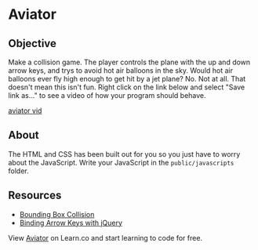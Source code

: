 # Aviator

## Objective

Make a collision game. The player controls the plane with the up and down arrow keys, and trys to avoid hot air balloons in the sky. Would hot air balloons ever fly high enough to get hit by a jet plane? No. Not at all. That doesn't mean this isn't fun. Right click on the link below and select "Save link as..." to see a video of how your program should behave.

[aviator vid](https://s3-us-west-2.amazonaws.com/web-dev-readme-photos/js/avaiator.mp4)

## About

The HTML and CSS has been built out for you so you just have to worry about the JavaScript. Write your JavaScript in the `public/javascripts` folder.

## Resources

* [Bounding Box Collision](http://stackoverflow.com/a/5541252/2890716)
* [Binding Arrow Keys with jQuery](http://stackoverflow.com/q/1402698/2890716)
<p data-visibility='hidden'>View <a href='https://learn.co/lessons/aviator.js' title='Aviator'>Aviator</a> on Learn.co and start learning to code for free.</p>
